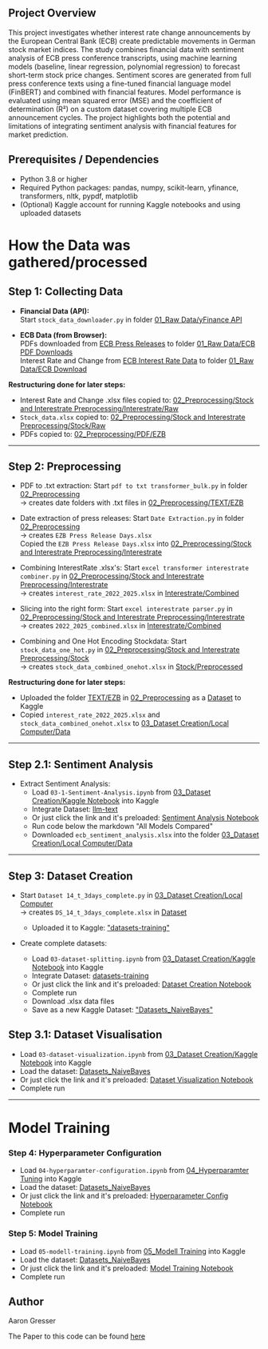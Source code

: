 ## Project Overview

This project investigates whether interest rate change announcements by the European Central Bank (ECB) create predictable movements in German stock market indices. The study combines financial data with sentiment analysis of ECB press conference transcripts, using machine learning models (baseline, linear regression, polynomial regression) to forecast short-term stock price changes. Sentiment scores are generated from full press conference texts using a fine-tuned financial language model (FinBERT) and combined with financial features. Model performance is evaluated using mean squared error (MSE) and the coefficient of determination (R²) on a custom dataset covering multiple ECB announcement cycles. The project highlights both the potential and limitations of integrating sentiment analysis with financial features for market prediction.

## Prerequisites / Dependencies

- Python 3.8 or higher
- Required Python packages:
    pandas, numpy, scikit-learn, yfinance, transformers, nltk, pypdf, matplotlib
- (Optional) Kaggle account for running Kaggle notebooks and using uploaded datasets







# How the Data was gathered/processed

## Step 1: Collecting Data

- **Financial Data (API):**  
  Start `stock_data_downloader.py` in folder [01_Raw Data/yFinance API](01_Raw%20Data/yFinance%20API)

- **ECB Data (from Browser):**  
  PDFs downloaded from [ECB Press Releases](https://www.ecb.europa.eu/press/govcdec/mopo/html/index.en.html) to folder [01_Raw Data/ECB PDF Downloads](01_Raw%20Data/ECB%20PDF%20Downloads)  
  Interest Rate and Change from [ECB Interest Rate Data](https://data.ecb.europa.eu/data/datasets/FM/FM.B.U2.EUR.4F.KR.DFR.LEV) to folder [01_Raw Data/ECB Download](01_Raw%20Data/ECB%20Download)


**Restructuring done for later steps:**  
- Interest Rate and Change .xlsx files copied to: [02_Preprocessing/Stock and Interestrate Preprocessing/Interestrate/Raw](02_Preprocessing/Stock%20and%20Interestrate%20Preprocessing/Interestrate/Raw)  
- `Stock_data.xlsx` copied to: [02_Preprocessing/Stock and Interestrate Preprocessing/Stock/Raw](02_Preprocessing/Stock%20and%20Interestrate%20Preprocessing/Stock/Raw)  
- PDFs copied to: [02_Preprocessing/PDF/EZB](02_Preprocessing/PDF/EZB)

---

## Step 2: Preprocessing

- PDF to .txt extraction: Start `pdf to txt transformer_bulk.py` in folder [02_Preprocessing](02_Preprocessing)  
  -> creates  date folders with .txt files in [02_Preprocessing/TEXT/EZB](02_Preprocessing/TEXT/EZB)

- Date extraction of press releases: Start `Date Extraction.py` in folder [02_Preprocessing](02_Preprocessing)  
  -> creates  `EZB Press Release Days.xlsx`  
  Copied the `EZB Press Release Days.xlsx` into [02_Preprocessing/Stock and Interestrate Preprocessing/Interestrate](02_Preprocessing/Stock%20and%20Interestrate%20Preprocessing/Interestrate)

- Combining InterestRate .xlsx's: Start `excel transformer interestrate combiner.py` in [02_Preprocessing/Stock and Interestrate Preprocessing/Interestrate](02_Preprocessing/Stock%20and%20Interestrate%20Preprocessing/Interestrate)  
  -> creates  `interest_rate_2022_2025.xlsx` in [Interestrate/Combined](02_Preprocessing/Stock%20and%20Interestrate%20Preprocessing/Interestrate/Combined)

- Slicing into the right form: Start `excel interestrate parser.py` in [02_Preprocessing/Stock and Interestrate Preprocessing/Interestrate](02_Preprocessing/Stock%20and%20Interestrate%20Preprocessing/Interestrate)  
  -> creates  `2022_2025_combined.xlsx` in [Interestrate/Combined](02_Preprocessing/Stock%20and%20Interestrate%20Preprocessing/Interestrate/Combined)

- Combining and One Hot Encoding Stockdata: Start `stock_data_one_hot.py` in [02_Preprocessing/Stock and Interestrate Preprocessing/Stock](02_Preprocessing/Stock%20and%20Interestrate%20Preprocessing/Stock)  
  -> creates  `stock_data_combined_onehot.xlsx` in [Stock/Preprocessed](02_Preprocessing/Stock%20and%20Interestrate%20Preprocessing/Stock/Preprocessed)


**Restructuring done for later steps:**  
- Uploaded the folder [TEXT/EZB](02_Preprocessing/TEXT/EZB) in [02_Preprocessing](02_Preprocessing) as a [Dataset](https://kaggle.com/datasets/7c259f2a2bfe3bc39138ff3856969397cd09f498515434bb2459e8b512711e2c) to Kaggle
- Copied `interest_rate_2022_2025.xlsx` and `stock_data_combined_onehot.xlsx` to [03_Dataset Creation/Local Computer/Data](03_Dataset%20Creation/Local%20Computer/Data)

---

## Step 2.1: Sentiment Analysis

- Extract Sentiment Analysis:
  - Load `03-1-Sentiment-Analysis.ipynb` from [03_Dataset Creation/Kaggle Notebook](03_Dataset%20Creation/Kaggle%20Notebook) into Kaggle  
  - Integrate Dataset: [llm-text](https://kaggle.com/datasets/7c259f2a2bfe3bc39138ff3856969397cd09f498515434bb2459e8b512711e2c)  
  - Or just click the link and it's preloaded: [Sentiment Analysis Notebook](https://www.kaggle.com/code/aarongresser/03-1-sentiment-analysis)  
  - Run code below the markdown "All Models Compared"  
  - Downloaded `ecb_sentiment_analysis.xlsx` into the folder [03_Dataset Creation/Local Computer/Data](03_Dataset%20Creation/Local%20Computer/Data)

---

## Step 3: Dataset Creation

- Start `Dataset 14_t_3days_complete.py` in [03_Dataset Creation/Local Computer](03_Dataset%20Creation/Local%20Computer)  
  -> creates  `DS_14_t_3days_complete.xlsx` in [Dataset](03_Dataset%20Creation/Local%20Computer/Dataset)  
  - Uploaded it to Kaggle: ["datasets-training"](https://kaggle.com/datasets/c2a9858f6f6f4277ca02bb2c06efe9efd659b999021aa1b4a76253c1877ea9ef)

- Create complete datasets:
  - Load `03-dataset-splitting.ipynb` from [03_Dataset Creation/Kaggle Notebook](03_Dataset%20Creation/Kaggle%20Notebook) into Kaggle  
  - Integrate Dataset: [datasets-training](https://kaggle.com/datasets/c2a9858f6f6f4277ca02bb2c06efe9efd659b999021aa1b4a76253c1877ea9ef)
  - Or just click the link and it's preloaded: [Dataset Creation Notebook](https://www.kaggle.com/code/aarongresser/03-dataset-splitting)
  - Complete run  
  - Download .xlsx data files 
  - Save as a new Kaggle Dataset: ["Datasets_NaiveBayes"](https://kaggle.com/datasets/8b0f9663f57b56f070d7635f52d0f2629b0aa6f3a9678d3454d8355580490204)
 
## Step 3.1: Dataset Visualisation

- Load `03-dataset-visualization.ipynb` from [03_Dataset Creation/Kaggle Notebook](03_Dataset%20Creation/Kaggle%20Notebook) into Kaggle    
 - Load the dataset: [Datasets_NaiveBayes](https://kaggle.com/datasets/8b0f9663f57b56f070d7635f52d0f2629b0aa6f3a9678d3454d8355580490204)  
 - Or just click the link and it's preloaded: [Dataset Visualization Notebook](https://www.kaggle.com/code/aarongresser/03-dataset-visualization)
 - Complete run


---

# Model Training

### Step 4: Hyperparameter Configuration

- Load `04-hyperparamter-configuration.ipynb` from [04_Hyperparamter Tuning](04_Hyperparamter%20Tuning) into Kaggle  
- Load the dataset: [Datasets_NaiveBayes](https://kaggle.com/datasets/8b0f9663f57b56f070d7635f52d0f2629b0aa6f3a9678d3454d8355580490204)  
- Or just click the link and it's preloaded: [Hyperparameter Config Notebook](https://www.kaggle.com/code/aarongresser/04-hyperparamter-configuration)  
- Complete run

### Step 5: Model Training

- Load `05-modell-training.ipynb` from [05_Modell Training](05_Modell%20Training) into Kaggle  
- Load the dataset: [Datasets_NaiveBayes](https://kaggle.com/datasets/8b0f9663f57b56f070d7635f52d0f2629b0aa6f3a9678d3454d8355580490204)
- Or just click the link and it's preloaded: [Model Training Notebook](https://www.kaggle.com/code/aarongresser/05-modell-training)  
- Complete run


## Author

Aaron Gresser 

The Paper to this code can be found [here](Data_Science_in_Practice%202_1.pdf)

